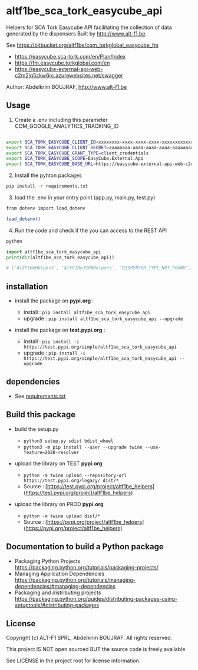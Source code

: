 # altf1be_sca_tork_easycube_api

Helpers for SCA Tork Easycube API facilitating the collection of data generated by the dispensers Built by http://www.alt-f1.be.

See <https://bitbucket.org/altf1be/com_torkglobal_easycube_fm>

* https://easycube.sca-tork.com/en/Plan/Index 
* https://fm.easycube.torkglobal.com/en
* https://easycube-external-api-web-c2m2jq5zkw6rc.azurewebsites.net/swagger

Author: Abdelkrim BOUJRAF, http://www.alt-f1.be


## Usage

1. Create a .env including this parameter COM_GOOGLE_ANALYTICS_TRACKING_ID

``` sh

export SCA_TORK_EASYCUBE_CLIENT_ID=xxxxxxxx-xxxx-xxxx-xxxx-xxxxxxxxxxxx
export SCA_TORK_EASYCUBE_CLIENT_SECRET=aaaaaaaa-aaaa-aaaa-aaaa-aaaaaaaaaaaa
export SCA_TORK_EASYCUBE_GRANT_TYPE=client_credentials
export SCA_TORK_EASYCUBE_SCOPE=EasyCube.External.Api
export SCA_TORK_EASYCUBE_BASE_URL=https://easycube-external-api-web-c2m2jq5zkw6rc.azurewebsites.net

```

2. Install the pyhton packages

``` sh
pip install -r requirements.txt
```

3. load the .env in your entry point (app.py, main.py, test.py)


``` sh
from dotenv import load_dotenv

load_dotenv()

```

4. Run the code and check if the you can access to the REST API


``` python
python

import altf1be_sca_tork_easycube_api
print(dir(altf1be_sca_tork_easycube_api))

# ['AltF1BeHelpers', 'AltF1BeJSONHelpers', 'DISPENSER_TYPE_NOT_FOUND', 'Dispensers', 'DispensersModel', 'ERROR_UNKNOWN', 'SCATorkEasyCubeAPI', 'SCATorkEasyCubeAPIAuthentication', 'SCATorkEasyCubeAPIHelpers', 'STATUS_UNKNOWN', '__all__', '__builtins__', '__cached__', '__doc__', '__file__', '__loader__', '__name__', '__package__', '__path__', '__spec__', 'credentials_filename', 'datetime', 'dispensers', 'dispensers_model', 'glob', 'json', 'load_dotenv', 'log_filename', 'logger', 'logging', 'np', 'os', 'pd', 'requests', 'sca_tork_easycube_api', 'sca_tork_easycube_api_authentication', 'sca_tork_easycube_api_helpers', 'sys', 'time', 'timezone']

```

## installation

* install the package on **pypi.org** : 
    * install : `pip install altf1be_sca_tork_easycube_api`
    * upgrade : `pip install altf1be_sca_tork_easycube_api --upgrade`


* install the package on **test.pypi.org** : 
    * install : `pip install -i https://test.pypi.org/simple/altf1be_sca_tork_easycube_api`
    * upgrade : `pip install -i https://test.pypi.org/simple/altf1be_sca_tork_easycube_api --upgrade`

## dependencies

* See [requirements.txt](requirements.txt)

## Build this package 

* build the setup.py
    * `python3 setup.py sdist bdist_wheel`
    * `python3 -m pip install --user --upgrade twine --use-feature=2020-resolver`

* upload the library on TEST **pypi.org** 
    * `python -m twine upload --repository-url https://test.pypi.org/legacy/ dist/*` 
    * Source : [https://test.pypi.org/project/altf1be_helpers](https://test.pypi.org/project/altf1be_helpers)

* upload the library on PROD **pypi.org** 
    * `python -m twine upload dist/*` 
    * Source : [https://pypi.org/project/altf1be_helpers](https://pypi.org/project/altf1be_helpers)

## Documentation to build a Python package

* Packaging Python Projects <https://packaging.python.org/tutorials/packaging-projects/>
* Managing Application Dependencies <https://packaging.python.org/tutorials/managing-dependencies/#managing-dependencies>
* Packaging and distributing projects <https://packaging.python.org/guides/distributing-packages-using-setuptools/#distributing-packages>

## License

Copyright (c) ALT-F1 SPRL, Abdelkrim BOUJRAF. All rights reserved.

This project IS NOT open sourced BUT the source code is freely available

See LICENSE in the project root for license information.
